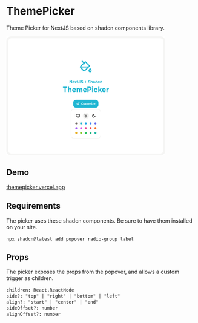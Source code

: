 # ThemePicker

Theme Picker for NextJS based on shadcn components library.

<img src="./public/images/themepicker-showcase.png" width="420" alt="ThemePicker">

## Demo
[themepicker.vercel.app](https://themepicker.vercel.app)

## Requirements

The picker uses these shadcn components. Be sure to have them installed on your site.

```
npx shadcn@latest add popover radio-group label
```

## Props

The picker exposes the props from the popover, and allows a custom trigger as children.

```
children: React.ReactNode
side?: "top" | "right" | "bottom" | "left"
align?: "start" | "center" | "end"
sideOffset?: number
alignOffset?: number
```